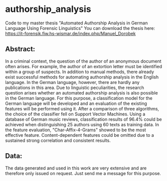# authorship_analysis
Code to my master thesis "Automated Authorship Analysis in German Language Using Forensic Linguistics"
You can download the thesis here: https://it-forensik.fiw.hs-wismar.de/index.php/Manuel_Dorobek
## Abstract:
In a criminal context, the question of the author of an anonymous document often arises. For example, the author of an extortion letter must be identified within a group of suspects. In addition to manual methods, there already exist successful methods for automating authorship analysis in the English language. In the German language, however, there are hardly any publications in this area. Due to linguistic peculiarities, the research question arises whether an automated authorship analysis is also possible in the German language. For this purpose, a classification model for the German language will be developed and an evaluation of the existing features will be performed using it. After a comparison of three algorithms, the choice of the classifier fell on Support Vector Machines. Using a database of German music reviews, classification results of 96.4% could be achieved when distinguishing 25 authors using 60 texts as training data. In the feature evaluation, "Char-Affix-4-Grams" showed to be the most effective feature. Content-dependent features could be omitted due to a sustained strong correlation and consistent results.
## Data:
The data generated and used in this work are very extensive and are therefore only issued on request. Just send me a message for this purpose.

